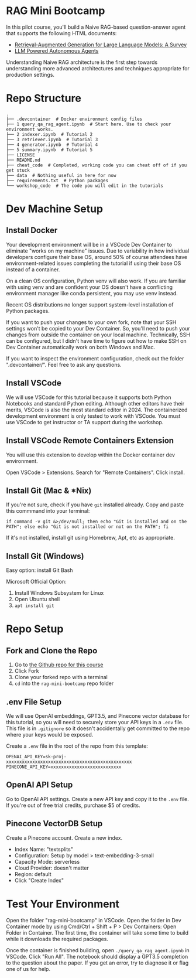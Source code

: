 # RAG Mini Bootcamp
In this pilot course, you'll build a Naive RAG-based question-answer agent that supports the following HTML documents:
- [Retrieval-Augmented Generation for Large Language Models: A Survey](https://arxiv.org/html/2312.10997v5)
- [LLM Powered Autonomous Agents](https://lilianweng.github.io/posts/2023-06-23-agent/)  

Understanding Naive RAG architecture is the first step towards understanding more advanced architectures and techniques appropriate for production settings.

# Repo Structure
```
.
├── .devcontainer  # Docker environment config files
├── 1 query_qa_rag_agent.ipynb  # Start here. Use to check your environment works.
├── 2 indexer.ipynb  # Tutorial 2
├── 3 retriever.ipynb  # Tutorial 3
├── 4 generator.ipynb  # Tutorial 4
├── 5 summary.ipynb  # Tutorial 5
├── LICENSE
├── README.md
├── cheat_code  # Completed, working code you can cheat off of if you get stuck
├── data  # Nothing useful in here for now
├── requirements.txt  # Python packages
└── workshop_code  # The code you will edit in the tutorials
```

# Dev Machine Setup

## Install Docker
Your development environment will be in a VSCode Dev Container to eliminate "works on my machine" issues. Due to variability in how individual developers configure their base OS, around 50% of course attendees have environment-related issues completing the tutorial if using their base OS instead of a container.

On a clean OS configuration, Python venv will also work. If you are familiar with using venv and are confident your OS doesn't have a conflicting environment manager like conda persistent, you may use venv instead.

Recent OS distributions no longer support system-level installation of Python packages.

If you want to push your changes to your own fork, note that your SSH settings won't be copied to your Dev Container. So, you'll need to push your changes from outside the container on your local machine. Technically, SSH can be configured, but I didn't have time to figure out how to make SSH on Dev Container automatically work on both Windows and Mac.

If you want to inspect the environment configuration, check out the folder ".devcontainer/". Feel free to ask any questions.

## Install VSCode
We will use VSCode for this tutorial because it supports both Python Notebooks and standard Python editing. Although other editors have their merits, VSCode is also the most standard editor in 2024. The containerized development environment is only tested to work with VSCode. You must use VSCode to get instructor or TA support during the workshop. 

## Install VSCode Remote Containers Extension
You will use this extension to develop within the Docker container dev environment.

Open VSCode > Extensions. Search for "Remote Containers". Click install.

## Install Git (Mac & *Nix)
If you're not sure, check if you have `git` installed already. Copy and paste this commmand into your terminal:
```
if command -v git &>/dev/null; then echo "Git is installed and on the PATH"; else echo "Git is not installed or not on the PATH"; fi
```

If it's not installed, install git using Homebrew, Apt, etc as appropriate.

## Install Git (Windows)
Easy option: install Git Bash  

Microsoft Official Option:
1. Install Windows Subsystem for Linux
2. Open Ubuntu shell
3. `apt install git`

<!-- ## Install Python
Check for a working Python installation by launching a terminal and run the following command:  
```
python3 --version
```

It should display the Python version you have installed. -->

# Repo Setup

## Fork and Clone the Repo
1. Go to [the Github repo for this course](https://github.com/tobkin/rag-mini-bootcamp)
2. Click Fork
3. Clone your forked repo with a terminal
4. `cd` into the `rag-mini-bootcamp` repo folder

<!-- ## Create Virtual Environment & Install Dependencies
```
python -m venv venv
source venv/bin/activate
pip install -r requirements.txt
``` -->

## .env File Setup
We will use OpenAI embeddings, GPT3.5, and Pinecone vector database for this tutorial, so you will need to securely store your API keys in a `.env` file. This file is in `.gitignore` so it doesn't accidentally get committed to the repo where your keys would be exposed.  

Create a `.env` file in the root of the repo from this template:  
```
OPENAI_API_KEY=sk-proj-xxxxxxxxxxxxxxxxxxxxxxxxxxxxxxxxxxxxxxxxxxxxxxxx
PINECONE_API_KEY=xxxxxxxxxxxxxxxxxxxxxxxxxxx
```

## OpenAI API Setup
Go to OpenAI API settings. Create a new API key and copy it to the `.env` file. If you're out of free trial credits, purchase $5 of credits.

## Pinecone VectorDB Setup
Create a Pinecone account. Create a new index.
- Index Name: "textsplits"
- Configuration: Setup by model > text-embedding-3-small
- Capacity Mode: serverless
- Cloud Provider: doesn't matter
- Region: default
- Click "Create Index"

# Test Your Environment  
Open the folder "rag-mini-bootcamp" in VSCode. Open the folder in Dev Container mode by using Cmd/Ctrl + Shift + P > Dev Containers: Open Folder in Container. The first time, the container will take some time to build while it downloads the required packages.

Once the container is finished building, open `./query_qa_rag_agent.ipynb` in VSCode. Click "Run All". The notebook should display a GPT3.5 completion to the question about the paper. If you get an error, try to diagnose it or flag one of us for help.

